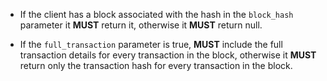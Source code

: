 * If the client has a block associated with the hash in the `block_hash` parameter it **MUST** return it, otherwise it **MUST** return null.

* If the `full_transaction` parameter is true, **MUST** include the full transaction details for every transaction in the block, otherwise it **MUST** return only the transaction hash for every transaction in the block.